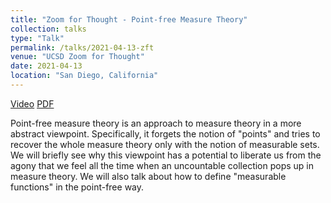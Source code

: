 ```yaml
---
title: "Zoom for Thought - Point-free Measure Theory"
collection: talks
type: "Talk"
permalink: /talks/2021-04-13-zft
venue: "UCSD Zoom for Thought"
date: 2021-04-13
location: "San Diego, California"
---
```


[Video](https://www.youtube.com/watch?v=qO7nDoBoO9k)
[PDF](http://jk-jeon.github.io/files/2021-04-point-free.pdf)

Point-free measure theory is an approach to measure theory in a more abstract viewpoint. Specifically, it forgets the notion of "points" and tries to recover the whole measure theory only with the notion of measurable sets. We will briefly see why this viewpoint has a potential to liberate us from the agony that we feel all the time when an uncountable collection pops up in measure theory. We will also talk about how to define "measurable functions" in the point-free way.